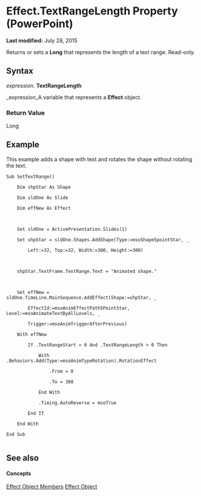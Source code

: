 
# Effect.TextRangeLength Property (PowerPoint)

 **Last modified:** July 28, 2015

Returns or sets a  **Long** that represents the length of a text range. Read-only.

## Syntax

 _expression_. **TextRangeLength**

 _expression_A variable that represents a  **Effect** object.


### Return Value

Long


## Example

This example adds a shape with text and rotates the shape without rotating the text.


```
Sub SetTextRange()

    Dim shpStar As Shape

    Dim sldOne As Slide

    Dim effNew As Effect



    Set sldOne = ActivePresentation.Slides(1)

    Set shpStar = sldOne.Shapes.AddShape(Type:=msoShape5pointStar, _

        Left:=32, Top:=32, Width:=300, Height:=300)



    shpStar.TextFrame.TextRange.Text = "Animated shape."



    Set effNew = sldOne.TimeLine.MainSequence.AddEffect(Shape:=shpStar, _

        EffectId:=msoAnimEffectPath5PointStar, Level:=msoAnimateTextByAllLevels, _

        Trigger:=msoAnimTriggerAfterPrevious)

    With effNew

        If .TextRangeStart = 0 And .TextRangeLength > 0 Then

            With .Behaviors.Add(Type:=msoAnimTypeRotation).RotationEffect

                .From = 0

                .To = 360

            End With

            .Timing.AutoReverse = msoTrue

        End If

    End With

End Sub


```


## See also


#### Concepts


 [Effect Object Members](a110a644-1a87-b67c-b453-13c9d53004b7.md)
 [Effect Object](359ac3da-86cd-8003-d691-349d20fd1777.md)
